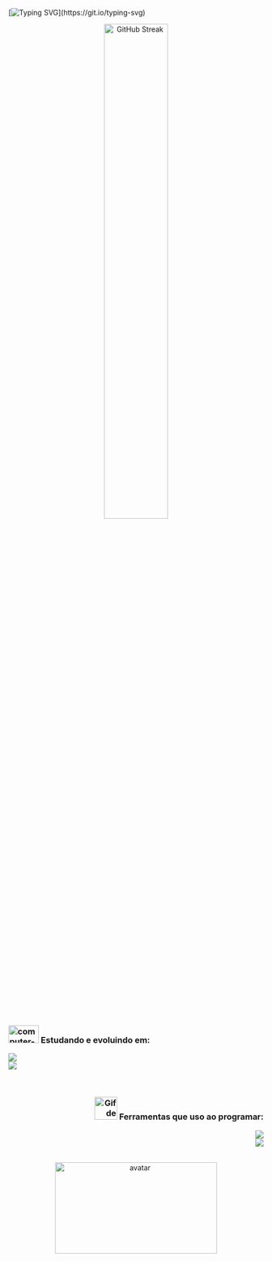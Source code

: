 
[![Typing SVG](https://readme-typing-svg.demolab.com?font=Micro+5&size=70&duration=4000&pause=1000&color=40F72C&center=true&vCenter=true&random=false&width=1100&height=100&lines=Hello%2C+I'm+Lucas+Almeida;I'm+a+Computer+Engineer+Student+at+UFBA;I+love+technology%2C+programming%2C+games%2C+A.I.+etc;Nice+to+meet+you!)](https://git.io/typing-svg)

<div align="center">
<img style="display: block; margin-left: auto; margin-right: auto; width: 50%;" src="https://streak-stats.demolab.com?user=lucas-almeida-1&theme=transparent&background=45%2C2917B857%2C00000074" alt="GitHub Streak">
</div>

### <div><img src="https://github.com/user-attachments/assets/b4567a73-8d99-4be1-81bb-a3c826446a81" alt="computer-cat" width="60" height="35"> Estudando e evoluindo em:</div>


<p align="left">
  <a href="https://skillicons.dev">
    <img src="https://skillicons.dev/icons?i=md,cpp,python,java,cs,ruby" />
    <br>
    <img src="https://skillicons.dev/icons?i=html,css,js,threejs,dart,flutter" />
  </a>
</p>

<br>


### <div align="right"><img src="https://media.giphy.com/media/Oj25fisQ3zhukVWY96/giphy.gif" alt="Gif de um pato amarelo com um óculos preto trabalhando num notebook" width="45" height="45"> Ferramentas que uso ao programar:</div>


<p align="right">
  <a href="https://skillicons.dev">
    <img src="https://skillicons.dev/icons?i=git,github,vscode,visualstudio,androidstudio,unity" />
    <br>
    <img src="https://skillicons.dev/icons?i=idea,devto,stackoverflow,discord,notion,figma" />
  </a>
</p>

<br>

<div align="center">
<img src="https://github.com/user-attachments/assets/ece7c838-9da9-4326-8396-c33b9e6a1649" alt="avatar" width="320" height="180"</a>
</div>

